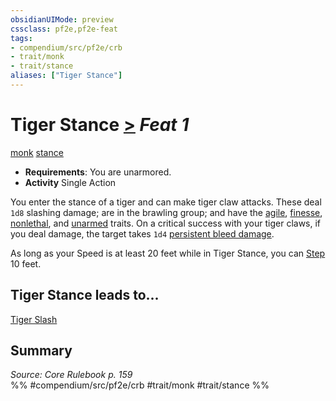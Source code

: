```yaml
---
obsidianUIMode: preview
cssclass: pf2e,pf2e-feat
tags:
- compendium/src/pf2e/crb
- trait/monk
- trait/stance
aliases: ["Tiger Stance"]
---
```

# Tiger Stance  [>](../../Rules/core-rulebook/chapter-9-playing-the-game.md#Actions "Single Action") *Feat 1*  
[monk](../../Rules/traits/monk.md)  [stance](../../Rules/traits/stance.md)  

- **Requirements**: You are unarmored.
- **Activity** Single Action

You enter the stance of a tiger and can make tiger claw attacks. These deal `1d8` slashing damage; are in the brawling group; and have the [agile](../../Rules/traits/agile.md), [finesse](../../Rules/traits/finesse.md), [nonlethal](../../Rules/traits/nonlethal.md), and [unarmed](../../Rules/traits/unarmed.md) traits. On a critical success with your tiger claws, if you deal damage, the target takes `1d4` [persistent bleed damage](../../Rules/conditions.md#Persistent%20Damage).

As long as your Speed is at least 20 feet while in Tiger Stance, you can [Step](../../Rules/actions/step.md) 10 feet.

## Tiger Stance leads to...

[Tiger Slash](tiger-slash.md)

## Summary

*Source: Core Rulebook p. 159*  
%% #compendium/src/pf2e/crb #trait/monk #trait/stance %%